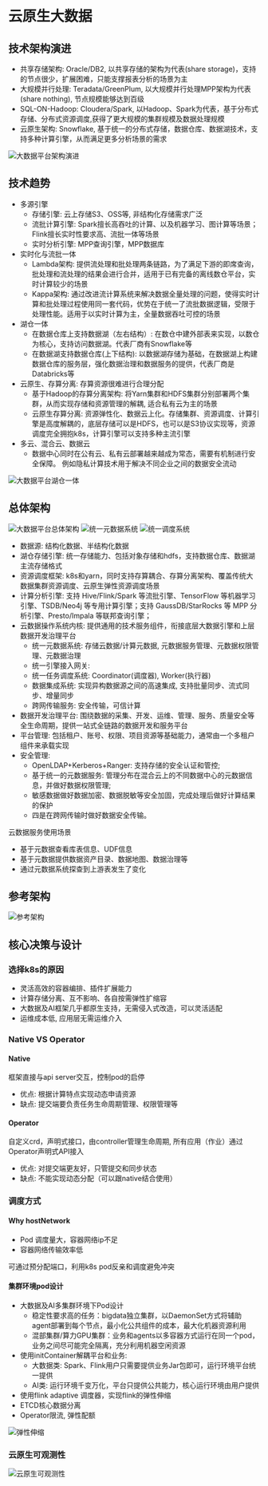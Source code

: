 # 云原生大数据

## 技术架构演进

- 共享存储架构: Oracle/DB2, 以共享存储的架构为代表(share storage)，支持的节点很少，扩展困难，只能支撑报表分析的场景为主
- 大规模并行处理: Teradata/GreenPlum, 以大规模并行处理MPP架构为代表(share nothing), 节点规模能够达到百级
- SQL-ON-Hadoop: Cloudera/Spark, 以Hadoop、Spark为代表，基于分布式存储、分布式资源调度,获得了更大规模的集群规模及数据处理规模
- 云原生架构: Snowflake, 基于统一的分布式存储，数据仓库、数据湖技术，支持多种计算引擎，从而满足更多分析场景的需求

![大数据平台架构演进](./images/大数据平台的架构演进.png)

## 技术趋势

- 多源引擎
  - 存储引擎: 云上存储S3、OSS等, 非结构化存储需求广泛
  - 流批计算引擎: Spark擅长高吞吐的计算、以及机器学习、图计算等场景；Flink擅长实时性要求高、流批一体等场景
  - 实时分析引擎: MPP查询引擎，MPP数据库
- 实时化与流批一体
  - Lambda架构: 提供流处理和批处理两条链路，为了满足下游的即席查询，批处理和流处理的结果会进行合并，适用于已有完备的离线数仓平台，实时计算较少的场景
  - Kappa架构: 通过改进流计算系统来解决数据全量处理的问题，使得实时计算和批处理过程使用同一套代码，优势在于统一了流批数据逻辑，受限于处理性能。适用于以实时计算为主，全量数据吞吐可控的场景
- 湖仓一体
  - 在数据仓库上支持数据湖（左右结构）: 在数仓中建外部表来实现，以数仓为核心，支持访问数据湖。代表厂商有Snowflake等
  - 在数据湖支持数据仓库(上下结构): 以数据湖存储为基础，在数据湖上构建数据仓库的服务层，强化数据治理和数据服务的提供，代表厂商是Databricks等
- 云原生、存算分离: 存算资源很难进行合理分配
  - 基于Hadoop的存算分离架构: 将Yarn集群和HDFS集群分别部署两个集群，从而实现存储和资源管理的解耦, 适合私有云为主的场景
  - 云原生存算分离: 资源弹性化、数据云上化。存储集群、资源调度、计算引擎是高度解耦的，底层存储可以是HDFS，也可以是S3协议实现等，资源调度完全拥抱k8s，计算引擎可以支持多种主流引擎
- 多云、混合云、数据云
  - 数据中心同时在公有云、私有云部署越来越成为常态，需要有机制进行安全保障。 例如隐私计算技术用于解决不同企业之间的数据安全流动

![大数据平台湖仓一体](./images/大数据平台湖仓一体.png)

## 总体架构

![大数据平台总体架构](./images/大数据平台总体架构.png)
![统一元数据系统](./images/统一元数据管理.png)
![统一调度系统](./images/统一调度数据系统.png)

- 数据源: 结构化数据、半结构化数据
- 湖仓存储引擎: 统一存储能力、包括对象存储和hdfs，支持数据仓库、数据湖主流存储格式
- 资源调度框架: k8s和yarn，同时支持存算耦合、存算分离架构、覆盖传统大数据集群资源调度、云原生弹性资源调度场景
- 计算分析引擎: 支持 Hive/Flink/Spark 等流批引擎、TensorFlow 等机器学习引擎、TSDB/Neo4j 等专用计算引擎；支持 GaussDB/StarRocks 等 MPP 分析引擎、Presto/Impala 等联邦查询引擎；
- 云数据操作系统内核: 提供通用的技术服务组件，衔接底层大数据引擎和上层数据开发治理平台
  - 统一元数据系统: 存储云数据/计算元数据, 元数据服务管理、元数据权限管理、元数据治理
  - 统一引擎接入网关:
  - 统一任务调度系统: Coordinator(调度器), Worker(执行器)
  - 数据集成系统: 实现异构数据源之间的高速集成, 支持批量同步、流式同步、增量同步
  - 跨网传输服务: 安全传输，可信计算
- 数据开发治理平台: 围绕数据的采集、开发、运维、管理、服务、质量安全等全生命周期，提供一站式全链路的数据开发和服务平台
- 平台管理: 包括租户、账号、权限、项目资源等基础能力，通常由一个多租户组件来承载实现
- 安全管理:
  - OpenLDAP+Kerberos+Ranger: 支持存储的安全认证和管控;
  - 基于统一的元数据服务: 管理分布在混合云上的不同数据中心的元数据信息，并做好数据权限管理;
  - 敏感数据做好数据加密、数据脱敏等安全加固，完成处理后做好计算结果的保护
  - 四是在跨网传输时做好数据安全传输。

云数据服务使用场景

- 基于元数据查看库表信息、UDF信息
- 基于元数据提供数据资产目录、数据地图、数据治理等
- 通过元数据系统探查到上游表发生了变化

## 参考架构

![参考架构](./images/参考架构.png)

## 核心决策与设计

### 选择k8s的原因

- 灵活高效的容器编排、插件扩展能力
- 计算存储分离、互不影响、各自按需弹性扩缩容
- 大数据及AI框架几乎都原生支持，无需侵入式改造，可以灵活适配
- 运维成本低, 应用层无需运维介入

### Native VS Operator

#### Native

框架直接与api server交互，控制pod的启停  

- 优点: 根据计算特点实现动态申请资源
- 缺点: 提交端要负责任务生命周期管理、权限管理等

#### Operator

自定义crd，声明式接口，由controller管理生命周期, 所有应用（作业）通过Operator声明式API接入

- 优点: 对提交端更友好，只管提交和同步状态
- 缺点: 不能实现动态分配（可以跟native结合使用）

### 调度方式

#### Why hostNetwork

- Pod 调度量大，容器网络ip不足
- 容器网络传输效率低

可通过预分配端口，利用k8s pod反亲和调度避免冲突

#### 集群环境pod设计

- 大数据及AI多集群环境下Pod设计
  - 稳定性要求高的任务：bigdata独立集群，以DaemonSet方式将辅助agent部署到每个节点，最小化公共组件的成本，最大化机器资源利用
  - 混部集群/算力GPU集群：业务和agents以多容器方式运行在同一个pod，业务之间尽可能完全隔离，充分利用机器空闲资源
- 使用initContainer解耦平台和业务:
  - 大数据类: Spark、Flink用户只需要提供业务Jar包即可，运行环境平台统一提供
  - AI类: 运行环境千变万化，平台只提供公共能力，核心运行环境由用户提供
- 使用flink adaptive 调度器，实现flink的弹性伸缩
- ETCD核心数据分离
- Operator限流, 弹性配额

![弹性伸缩](./images/Flink弹性伸缩.png)

### 云原生可观测性

![云原生可观测性](./images/云原生可观测性.png)